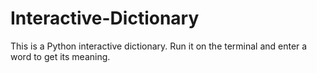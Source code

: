 # Interactive-Dictionary
This is a Python interactive dictionary.
Run it on the terminal and enter a word to get its meaning.
